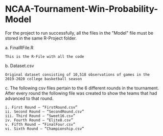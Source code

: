 # NCAA-Tournament-Win-Probability-Model

For the project to run successfully, all the files in the "Model" file must be stored in the same R-Project folder.

  a. FinalRFile.R

    This is the R-File with all the code
  b. Dataset.csv
  
    Original dataset consisting of 10,518 observations of games in the 2019-2020 college basketball season

  c. The following csv files pertain to the 6 different rounds in the tournament. After every round the following file was 
  created to show the teams that had advanced to that round.

    i. First Round – “FirstRound.csv”
    ii. Second Round – “SecondRound.csv”
    iii. Third Round – “Sweet16.csv”
    iv. Fourth Round – “Elite8.csv”
    v. Fifth Round – “FinalFour.csv”
    vi. Sixth Round – “Championship.csv”
